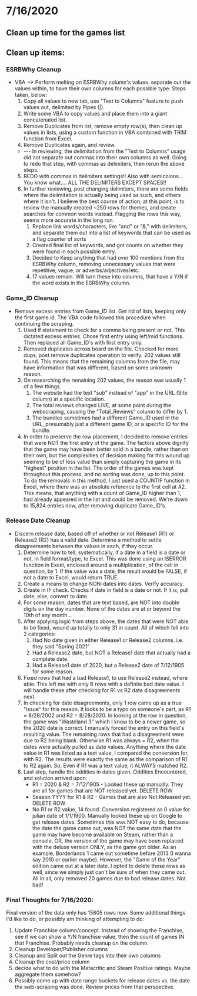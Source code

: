 # 7/16/2020
## Clean up time for the games list

## Clean up items:
### ESRBWhy Cleanup
* VBA --> Perform melting on ESRBWhy column's values. separate out the values within, to have their own columns for each possible type. Steps taken, below:
  1. Copy all values to new tab, use "Text to Columns" feature to push values out, delimited by Pipes (|).
  2. Write some VBA to copy values and place them into a giant concatenated list.
  3. Remove Duplicates from list, remove empty row(s), then clean up values in lists, using a custom function in VBA combined with TRIM function from Excel.
  4. Remove Duplicates again, and review.
  * --- In reviewing, the delimitation from the "Text to Columns" usage did not separate out commas into their own columns as well. Going to redo that step, with commas as delimiters, then rerun the above steps.
  5. REDO with commas in delimiters settings!! Also with semicolons... You know what.... ALL THE DELIMITERS EXCEPT SPACES!!
  6. In further reviewing, post changing delimiters, there are some fields where the delimitation is actually being used as such, and others where it isn't. I believe the best course of action, at this point, is to review the manually created ~250 rows for themes, and create searches for common words instead. Flagging the rows this way, seems more accurate in the long run.
      1. Replace link words/characters, like "and" or "&," with delimiters, and separate them out into a list of keywords that can be used as a flag counter of sorts
      2. Created final list of keywords, and got counts on whether they were found in each possible entry.
      3. Decided to Keep anything that had over 100 mentions from the ESRBWhy column, removing unnecessary values that were repetitive, vague, or adverbs/adjectives/etc. 
      4. 17 values remain. Will turn these into columns, that have a Y/N if the word exists in the ESRBWhy column.

### Game_ID Cleanup
* Remove excess entries from Game_ID list. Get rid of lists, keeping only the first game id. The VBA code followed this procedure when continuing the scraping.
  1. Used if statement to check for a comma being present or not. This dictated excess entries. Chose first entry using left/mid functions. Then replaced all Game_ID's with first entry only.
  2. Removed duplicates across board on the file. Checked for more dups, post remove duplicates operation to verify. 202 values still found. This means that the remaining columns from the file, may have information that was different, based on some unknown reason.
  3. On researching the remaining 202 values, the reason was usually 1 of a few things.
      1. The website had the text "sub" instead of "app" in the URL (Site column) at a specific location.
      2. The total reviews changed LIVE, at some point during the webscraping, causing the "Total_Reviews" column to differ by 1.
      3. The bundles sometimes had a different Game_ID used in the URL, presumably just a different game ID, or a specific ID for the bundle.
  4. In order to preserve the row placement, I decided to remove entries that were NOT the first entry of the game. The factors above dignify that the game may have been better sold in a bundle, rather than on their own, but the complexities of decision making for this wound up seeming to be of less value than simply capturing the game in its "highest" position in the list. The order of the games was kept throughout this process, and no sorting was done, up to this point. To do the removals in this method, I just used a COUNTIF function in Excel, where there was an absolute reference to the first cell at A2. This means, that anything with a count of Game_ID higher than 1, had already appeared in the list and could be removed. We're down to 15,824 entries now, after removing duplicate Game_ID's.
  
### Release Date Cleanup
* Discern release date, based off of whether or not Release1 (R1) or Release2 (R2) has a valid date. Determine a method to settle disagreements between the values in each, if they occur.
  1. Determine how to tell, systematically, if a date in a field is a date or not, in field format/type, to Excel. This was done using an ISERROR function in Excel, enclosed around a multiplication, of the cell in question, by 1. If the value was a date, the result would be FALSE, if not a date to Excel, would return TRUE.
  2. Create a means to change NON-dates into dates. Verify accuracy.
  3. Create in IF check. Checks if date in field is a date or not. If it is, pull date, else, convert to date.
  4. For some reason, dates that are text based, are NOT into double digits on the day number. None of the dates are at or beyond the 10th of any month...
  5. After applying logic from steps above, the dates that were NOT able to be fixed, wound up totally to only 31 in count. All of which fell into 2 categories:
      1. Had No date given in either Release1 or Release2 columns. i.e. they said "Spring 2021"
      2. Had a Release2 date, but NOT a Release1 date that actually had a complete date.
      3. Had a Release1 date of 2020, but a Release2 date of 7/12/1905 for some reason.
  6. Fixed rows that had a bad Release1, to use Release2 instead, where able. This left me with only 6 rows with a definite bad date value. I will handle these after checking for R1 vs R2 date disagreements next.
  7. In checking for date disagreements, only 1 row came up as a true "issue" for this reason. It looks to be a typo on someone's part, as R1 = 8/28/2002 and R2 = 8/28/2020. In looking at the row in question, the game was "Wasteland 3" which I know to be a newer game, so the 2020 date is correct. I manually forced the entry on this field's resulting value. The remaining rows that had a disagreement were due to R2 being blank. Otherwise R1 was always = R2, when the dates were actually pulled as date values. Anything where the date value in R1 was listed as a text value, I compared the conversion for, with R2. The results were exactly the same as the comparison of R1 to R2 again. So, Even if R1 was a text value, it ALWAYS matched R2.
  8. Last step, handle the oddities in dates given. Oddities Encountered, and solution arrived upon:
      * R1 = 2020 & R2 = 7/12/1905 - Looked these up manually. They are all for games that are NOT released yet. DELETE ROW
      * Season YYYY for R1 & R2 - Games that are also Not Released yet. DELETE ROW
      * No R1 or R2 value, 14 found. Conversion registered as 0 value for julian date of 1/1/1900. Manually looked these up on Google to get release dates. Sometimes this was NOT easy to do, because the date the game came out, was NOT the same date that the game may have become available on Steam, rather than a console. OR, the version of the game may have been replaced with the deluxe version ONLY, as the game got older. As an example, Borderlands 1 came out sometime before 2013 (I wanna say 2010 or earlier maybe). However, the "Game of the Year" edition came out at a later date. I opted to delete these rows as well, since we simply just can't be sure of when they came out.
All in all, only removed 20 games due to bad release dates. Not bad!

### Final Thoughts for 7/16/2020:
Final version of the data only has 15805 rows now.
Some additional things I'd like to do, or possibly am thinking of attempting to do:
  1. Update Franchise column/concept. Instead of showing the Franchise, see if we can show a Y/N franchise value, then the count of games IN that Franchise. Probably needs cleanup on the column.
  2. Cleanup Developer/Publisher columns
  3. Cleanup and Split out the Genre tags into their own columns
  4. Cleanup the cost/price column
  5. decide what to do with the Metacritic and Steam Positive ratings. Maybe aggregate them somehow?
  6. Possibly come up with date range buckets for release dates vs. the date the web-scraping was done. Review prices from that perspective.

